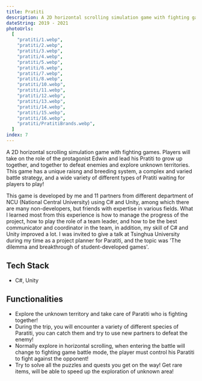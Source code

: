 ```yaml
---
title: Pratiti
description: A 2D horizontal scrolling simulation game with fighting games.
dateString: 2019 - 2021
photoUrls:
  [
    "pratiti/1.webp",
    "pratiti/2.webp",
    "pratiti/3.webp",
    "pratiti/4.webp",
    "pratiti/5.webp",
    "pratiti/6.webp",
    "pratiti/7.webp",
    "pratiti/8.webp",
    "pratiti/10.webp",
    "pratiti/11.webp",
    "pratiti/12.webp",
    "pratiti/13.webp",
    "pratiti/14.webp",
    "pratiti/15.webp",
    "pratiti/16.webp",
    "pratiti/PratitiBrands.webp",
  ]
index: 7
---
```


A 2D horizontal scrolling simulation game with fighting games. Players will take on the role of the protagonist Edwin and lead his Pratiti to grow up together, and together to defeat enemies and explore unknown territories. This game has a unique raisng and breeding system, a complex and varied battle strategy, and a wide variety of different types of Pratiti waiting for players to play!

This game is developed by me and 11 partners from different department of NCU (National Central University) using C# and Unity, among which there are many non-developers, but friends with expertise in various fields. What I learned most from this experience is how to manage the progress of the project, how to play the role of a team leader, and how to be the best communicator and coordinator in the team, in addition, my skill of C# and Unity improved a lot. I was invited to give a talk at Tsinghua University during my time as a project planner for Paratiti, and the topic was 'The dilemma and breakthrough of student-developed games'.

## Tech Stack

- C#, Unity

## Functionalities

- Explore the unknown territory and take care of Paratiti who is fighting together!
- During the trip, you will encounter a variety of different species of Paratiti, you can catch them and try to use new partners to defeat the enemy!
- Normally explore in horizontal scrolling, when entering the battle will change to fighting game battle mode, the player must control his Paratiti to fight against the opponent!
- Try to solve all the puzzles and quests you get on the way! Get rare items, will be able to speed up the exploration of unknown area!
